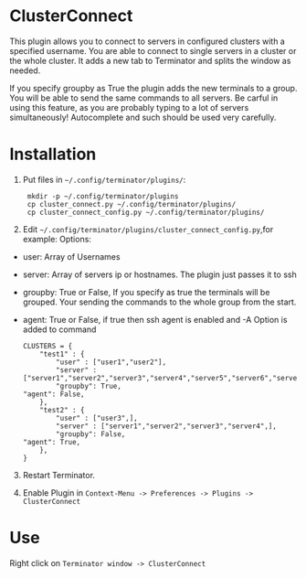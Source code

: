ClusterConnect
==============
This plugin allows you to connect to servers in configured clusters with a specified username.
You are able to connect to single servers in a cluster or the whole cluster.
It adds a new tab to Terminator and splits the window as needed.



If you specify groupby as True the plugin adds the new terminals to a group.
You will be able to send the same commands to all servers.
Be carful in using this feature, as you are probably typing to a lot of servers simultaneously!
Autocomplete and such should be used very carefully.


Installation
============
1. Put files in `~/.config/terminator/plugins/`:

        mkdir -p ~/.config/terminator/plugins
        cp cluster_connect.py ~/.config/terminator/plugins/
        cp cluster_connect_config.py ~/.config/terminator/plugins/


2. Edit `~/.config/terminator/plugins/cluster_connect_config.py`,for example:
Options:
  - user: Array of Usernames
  - server: Array of servers ip or hostnames. The plugin just passes it to ssh
  - groupby: True or False, If you specify as true the terminals will be grouped.
           Your sending the commands to the whole group from the start.
  - agent: True or False, if true then ssh agent is enabled and -A Option is added to command



		CLUSTERS = {
			"test1" : {
				"user" : ["user1","user2"],
				"server" : ["server1","server2","server3","server4","server5","server6","server7","server8",],
				"groupby": True,
        "agent": False,
			},
			"test2" : {
				"user" : ["user3",],
				"server" : ["server1","server2","server3","server4",],
				"groupby": False,
        "agent": True,
			},
		}

3. Restart Terminator.

4. Enable Plugin in `Context-Menu -> Preferences -> Plugins -> ClusterConnect`


Use
===
Right click on `Terminator window -> ClusterConnect`

